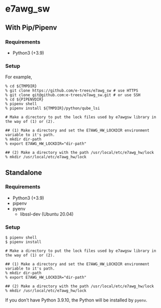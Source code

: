 # e7awg_sw

## With Pip/Pipenv

### Requirements

- Python3 (+3.9)

### Setup

For example,

```
% cd ${TMPDIR}
% git clone https://github.com/e-trees/e7awg_sw # use HTTPS
% git clone git@github.com:e-trees/e7awg_sw.git # or use SSH
% cd ${PIPENVDIR}
% pipenv shell
% pipenv install ${TMPDIR}/python/qube_lsi

# Make a directory to put the lock files used by e7awgsw library in the way of (1) or (2).

## (1) Make a directory and set the E7AWG_HW_LOCKDIR environment variable to it's path.
% mkdir dir-path
% export E7AWG_HW_LOCKDIR="dir-path"

## (2) Make a directory with the path /usr/local/etc/e7awg_hw/lock
% mkdir /usr/local/etc/e7awg_hw/lock
```

## Standalone

### Requirements

- Python3 (+3.9)
- pipenv
- pyenv
  - libssl-dev (Ubuntu 20.04)

### Setup

```
$ pipenv shell
$ pipenv install

# Make a directory to put the lock files used by e7awgsw library in the way of (1) or (2).

## (1) Make a directory and set the E7AWG_HW_LOCKDIR environment variable to it's path.
% mkdir dir-path
% export E7AWG_HW_LOCKDIR="dir-path"

## (2) Make a directory with the path /usr/local/etc/e7awg_hw/lock
% mkdir /usr/local/etc/e7awg_hw/lock
```

If you don't have Python 3.9.10, the Python will be installed by `pyenv`.






